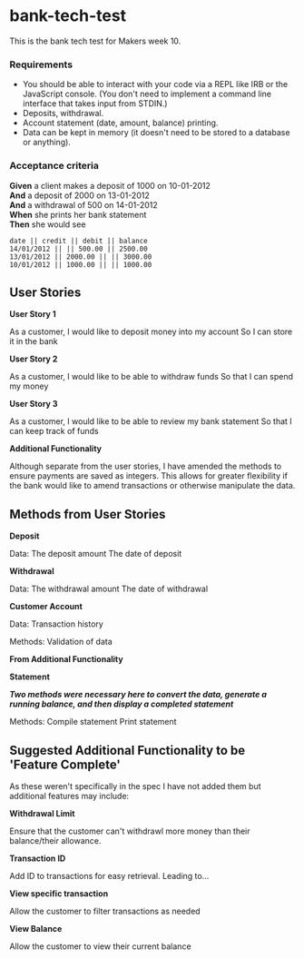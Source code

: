# bank-tech-test

This is the bank tech test for Makers week 10. 

### Requirements

* You should be able to interact with your code via a REPL like IRB or the JavaScript console.  (You don't need to implement a command line interface that takes input from STDIN.)
* Deposits, withdrawal.
* Account statement (date, amount, balance) printing.
* Data can be kept in memory (it doesn't need to be stored to a database or anything).

### Acceptance criteria

**Given** a client makes a deposit of 1000 on 10-01-2012  
**And** a deposit of 2000 on 13-01-2012  
**And** a withdrawal of 500 on 14-01-2012  
**When** she prints her bank statement  
**Then** she would see

```
date || credit || debit || balance
14/01/2012 || || 500.00 || 2500.00
13/01/2012 || 2000.00 || || 3000.00
10/01/2012 || 1000.00 || || 1000.00
```

## User Stories

**User Story 1**

As a customer, 
I would like to deposit money into my account
So I can store it in the bank

**User Story 2**

As a customer,
I would like to be able to withdraw funds
So that I can spend my money

**User Story 3**

As a customer,
I would like to be able to review my bank statement
So that I can keep track of funds

**Additional Functionality**

Although separate from the user stories, I have amended the methods to ensure payments are saved as integers.
This allows for greater flexibility if the bank would like to amend transactions or otherwise manipulate the data.

## Methods from User Stories

**Deposit**

Data: 
The deposit amount
The date of deposit

**Withdrawal**

Data:
The withdrawal amount
The date of withdrawal

**Customer Account**

Data:
Transaction history

Methods:
Validation of data

**From Additional Functionality**

**Statement**

***Two methods were necessary here to convert the data, generate a running balance, and then display a completed statement***

Methods:
Compile statement
Print statement

## Suggested Additional Functionality to be 'Feature Complete'

As these weren't specifically in the spec I have not added them but additional features may include:

**Withdrawal Limit**

Ensure that the customer can't withdrawl more money than their balance/their allowance.

**Transaction ID**

Add ID to transactions for easy retrieval. Leading to...

**View specific transaction**

Allow the customer to filter transactions as needed

**View Balance**

Allow the customer to view their current balance